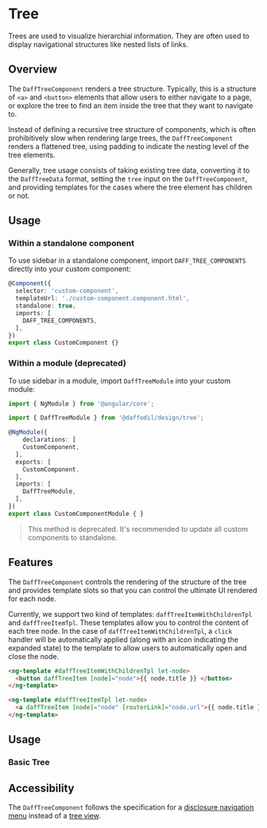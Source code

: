 # Tree
Trees are used to visualize hierarchial information. They are often used to display navigational structures like nested lists of links.

## Overview

The `DaffTreeComponent` renders a tree structure. Typically, this is a structure of `<a>` and `<button>` elements that allow users to either navigate to a page, or explore the tree to find an item inside the tree that they want to navigate to.

Instead of defining a recursive tree structure of components, which is often prohibitively slow when rendering large trees, the `DaffTreeComponent` renders a flattened tree, using padding to indicate the nesting level of the tree elements.

Generally, tree usage consists of taking existing tree data, converting it to the `DaffTreeData` format, setting the `tree` input on the `DaffTreeComponent`, and providing templates for the cases where the tree element has children or not.

## Usage

### Within a standalone component
To use sidebar in a standalone component, import `DAFF_TREE_COMPONENTS` directly into your custom component:

```ts
@Component({
  selector: 'custom-component',
  templateUrl: './custom-component.component.html',
  standalone: true,
  imports: [
    DAFF_TREE_COMPONENTS,
  ],
})
export class CustomComponent {}
```

### Within a module (deprecated)
To use sidebar in a module, import `DaffTreeModule` into your custom module:

```ts
import { NgModule } from '@angular/core';

import { DaffTreeModule } from '@daffodil/design/tree';

@NgModule({
	declarations: [
    CustomComponent,
  ],
  exports: [
    CustomComponent,
  ],
  imports: [
    DaffTreeModule,
  ],
})
export class CustomComponentModule { }
```

> This method is deprecated. It's recommended to update all custom components to standalone.

## Features
The `DaffTreeComponent` controls the rendering of the structure of the tree and provides template slots so that you can control the ultimate UI rendered for each node.

Currently, we support two kind of templates: `daffTreeItemWithChildrenTpl` and `daffTreeItemTpl`. These templates allow you to control the content of each tree node. In the case of `daffTreeItemWithChildrenTpl`, a `click` handler will be automatically applied (along with an icon indicating the expanded state) to the template to allow users to automatically open and close the node.

```html
<ng-template #daffTreeItemWithChildrenTpl let-node>
  <button daffTreeItem [node]="node">{{ node.title }} </button>
</ng-template>

<ng-template #daffTreeItemTpl let-node>
  <a daffTreeItem [node]="node" [routerLink]="node.url">{{ node.title }}</a>
</ng-template>
```

## Usage

### Basic Tree

<design-land-example-viewer-container example="basic-tree">
</design-land-example-viewer-container>

## Accessibility

The `DaffTreeComponent` follows the specification for a [disclosure navigation menu](https://www.w3.org/WAI/ARIA/apg/patterns/disclosure/examples/disclosure-navigation/) instead of a [tree view](https://www.w3.org/WAI/ARIA/apg/patterns/treeview/).